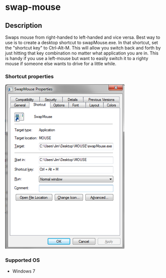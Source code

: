 # swap-mouse

## Description

Swaps mouse from right-handed to left-handed and vice versa.  Best way to use is to create a desktop shortcut to swapMouse.exe.  In that shortcut, set the "shortcut key" to Ctrl-Alt-M.  This will allow you switch back and forth by just hitting that key combination no matter what application you are in.  This is handy if you use a left-mouse but want to easily switch it to a righty mouse if someone else wants to drive for a little while.

### Shortcut properties

![Handy desktop shortcut with shortcut key](shortcut_properties.png?raw=true "Desktop Shortcut")

### Supported OS 

- Windows 7
